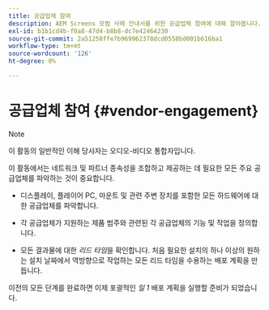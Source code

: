```yaml
---
title: 공급업체 참여
description: AEM Screens 모범 사례 안내서를 위한 공급업체 참여에 대해 알아봅니다.
exl-id: b1b1cd4b-f0a8-47d4-b8b8-dc7e42464230
source-git-commit: 2a51258ffe7b969962378dcd0558bd001b616ba1
workflow-type: tm+mt
source-wordcount: '126'
ht-degree: 0%

---
```


# 공급업체 참여 {#vendor-engagement}

>[!NOTE]
>이 활동의 일반적인 이해 당사자는 오디오-비디오 통합자입니다.

이 활동에서는 네트워크 및 파트너 종속성을 조합하고 제공하는 데 필요한 모든 주요 공급업체를 파악하는 것이 중요합니다.

* 디스플레이, 플레이어 PC, 마운트 및 관련 주변 장치를 포함한 모든 하드웨어에 대한 공급업체를 파악합니다.

* 각 공급업체가 지원하는 제품 범주와 관련된 각 공급업체의 기능 및 작업을 정의합니다.

* 모든 결과물에 대한 *리드 타임*&#x200B;을 확인합니다. 처음 필요한 설치의 하나 이상의 원하는 설치 날짜에서 역방향으로 작업하는 모든 리드 타임을 수용하는 배포 계획을 만듭니다.

이전의 모든 단계를 완료하면 이제 포괄적인 *일 1* 배포 계획을 실행할 준비가 되었습니다.
